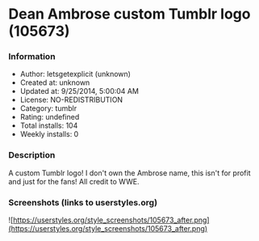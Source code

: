 # Dean Ambrose custom Tumblr logo (105673)

### Information
- Author: letsgetexplicit (unknown)
- Created at: unknown
- Updated at: 9/25/2014, 5:00:04 AM
- License: NO-REDISTRIBUTION
- Category: tumblr
- Rating: undefined
- Total installs: 104
- Weekly installs: 0


### Description
A custom Tumblr logo! I don't own the Ambrose name, this isn't for profit and just for the fans! All credit to WWE.


### Screenshots (links to userstyles.org)
![https://userstyles.org/style_screenshots/105673_after.png](https://userstyles.org/style_screenshots/105673_after.png)


